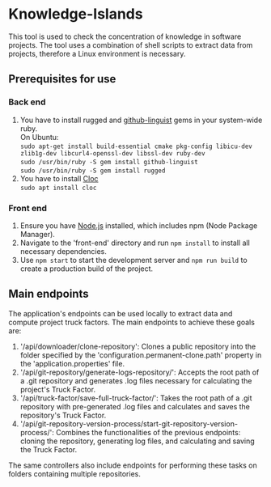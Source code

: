 # Knowledge-Islands
This tool is used to check the concentration of knowledge in software projects. The tool uses a combination of shell scripts to extract data from projects, therefore a Linux environment is necessary.

## Prerequisites for use
### Back end
1. You have to install rugged and [github-linguist](https://github.com/github-linguist/linguist) gems in your system-wide ruby.<br/>
   On Ubuntu:<br/>
   `sudo apt-get install build-essential cmake pkg-config libicu-dev zlib1g-dev libcurl4-openssl-dev libssl-dev ruby-dev`<br/>
   `sudo /usr/bin/ruby -S gem install github-linguist`<br/>
   `sudo /usr/bin/ruby -S gem install rugged`
2. You have to install [Cloc](https://github.com/AlDanial/cloc#install-via-package-manager)<br/>
   `sudo apt install cloc`
### Front end
1. Ensure you have [Node.js](https://nodejs.org/en) installed, which includes npm (Node Package Manager).
2. Navigate to the 'front-end' directory and run `npm install` to install all necessary dependencies.
3. Use `npm start` to start the development server and `npm run build` to create a production build of the project. 

## Main endpoints
The application's endpoints can be used locally to extract data and compute project truck factors.
The main endpoints to achieve these goals are:
1. '/api/downloader/clone-repository': Clones a public repository into the folder specified by the 'configuration.permanent-clone.path' property in the 'application.properties' file.
2. '/api/git-repository/generate-logs-repository/': Accepts the root path of a .git repository and generates .log files necessary for calculating the project's Truck Factor.
3. '/api/truck-factor/save-full-truck-factor/': Takes the root path of a .git repository with pre-generated .log files and calculates and saves the repository's Truck Factor.
4. '/api/git-repository-version-process/start-git-repository-version-process/': Combines the functionalities of the previous endpoints: cloning the repository, generating log files, and calculating and saving the Truck Factor.

The same controllers also include endpoints for performing these tasks on folders containing multiple repositories.
